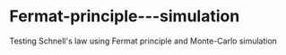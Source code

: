 # Fermat-principle---simulation
Testing Schnell's law using Fermat principle and Monte-Carlo simulation
